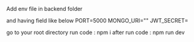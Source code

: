 Add env file in backend folder 

and having field like below
PORT=5000
MONGO_URI=""
JWT_SECRET=


go to your root directory
run code  : npm i 
after run code  :  npm run dev 
